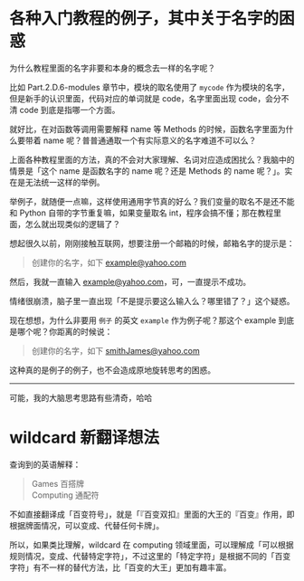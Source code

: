 
# 各种入门教程的例子，其中关于名字的困惑

为什么教程里面的名字非要和本身的概念去一样的名字呢？

比如 Part.2.D.6-modules 章节中，模块的取名使用了 ```mycode``` 作为模块的名字，但是新手的认识里面，代码对应的单词就是 code，名字里面出现 code，会分不清 code 到底是指哪一个方面。

就好比，在对函数等调用需要解释 name 等 Methods 的时候，函数名字里面为什么要带着 name 呢？普普通通取一个有实际意义的名字难道不可以么？

上面各种教程里面的方法，真的不会对大家理解、名词对应造成困扰么？我脑中的情景是「这个 name 是函数名字的 name 呢？还是 Methods 的 name 呢？」。实在是无法统一这样的举例。

举例子，就随便一点嘛，这样使用通用字节真的好么？我们变量的取名不是还不能和 Python 自带的字节重复嘛，如果变量取名 int，程序会搞不懂；那在教程里面，怎么就出现类似的逻辑了？

想起很久以前，刚刚接触互联网，想要注册一个邮箱的时候，邮箱名字的提示是：

> 创建你的名字，如下 example@yahoo.com

然后，我就一直输入 example@yahoo.com，可，一直提示不成功。

情绪很崩溃，脑子里一直出现「不是提示要这么输入么？哪里错了？」这个疑惑。

现在想想，为什么非要用 ```例子``` 的英文 ```example``` 作为例子呢？那这个 example 到底是哪个呢？你距离的时候说：

> 创建你的名字，如下 smithJames@yahoo.com

这种真的是例子的例子，也不会造成原地旋转思考的困惑。

---

可能，我的大脑思考思路有些清奇，哈哈

# wildcard 新翻译想法

查询到的英语解释：

> Games 百搭牌  
> Computing 通配符

不如直接翻译成「百变符号」，就是「『百变双扣』里面的大王的『百变』作用，即根据牌面情况，可以变成、代替任何卡牌」。

所以，如果类比理解，wildcard 在 computing 领域里面，可以理解成「可以根据规则情况，变成、代替特定字符」，不过这里的「特定字符」是根据不同的「百变字符」有不一样的替代方法，比「百变的大王」更加有趣丰富。

